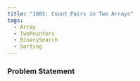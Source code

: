 ```yaml
---
title: "1885: Count Pairs in Two Arrays"
tags:
  - Array
  - TwoPointers
  - BinarySearch
  - Sorting
---
```

### Problem Statement

